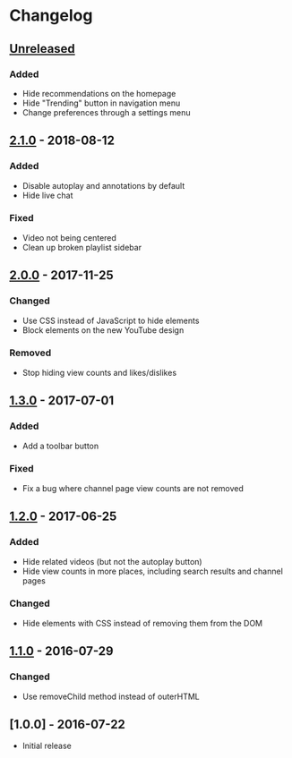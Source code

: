 # Changelog

## [Unreleased]
### Added
- Hide recommendations on the homepage
- Hide "Trending" button in navigation menu
- Change preferences through a settings menu

## [2.1.0] - 2018-08-12
### Added
- Disable autoplay and annotations by default
- Hide live chat
### Fixed
- Video not being centered
- Clean up broken playlist sidebar

## [2.0.0] - 2017-11-25
### Changed
- Use CSS instead of JavaScript to hide elements
- Block elements on the new YouTube design
### Removed
- Stop hiding view counts and likes/dislikes

## [1.3.0] - 2017-07-01
### Added
- Add a toolbar button
### Fixed
- Fix a bug where channel page view counts are not removed

## [1.2.0] - 2017-06-25
### Added
- Hide related videos (but not the autoplay button)
- Hide view counts in more places, including search results and channel pages
### Changed
- Hide elements with CSS instead of removing them from the DOM

## [1.1.0] - 2016-07-29
### Changed
- Use removeChild method instead of outerHTML

## [1.0.0] - 2016-07-22
- Initial release

[Unreleased]: https://gitlab.com/johnjago/stripped-yt/compare/v2.1.0...master
[2.1.0]: https://gitlab.com/johnjago/stripped-yt/compare/v2.0.0...v2.1.0
[2.0.0]: https://gitlab.com/johnjago/stripped-yt/compare/v1.3.0...v2.0.0
[1.3.0]: https://gitlab.com/johnjago/stripped-yt/compare/v1.2.0...v1.3.0
[1.2.0]: https://gitlab.com/johnjago/stripped-yt/compare/v1.1...v1.2.0
[1.1.0]: https://gitlab.com/johnjago/stripped-yt/compare/v1.0...v1.1
